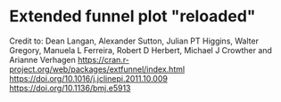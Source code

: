 # Extended funnel plot "reloaded"

Credit to:
Dean Langan, Alexander Sutton, Julian PT Higgins, Walter Gregory, Manuela L Ferreira, Robert D Herbert, Michael J Crowther and Arianne Verhagen
https://cran.r-project.org/web/packages/extfunnel/index.html
https://doi.org/10.1016/j.jclinepi.2011.10.009
https://doi.org/10.1136/bmj.e5913
